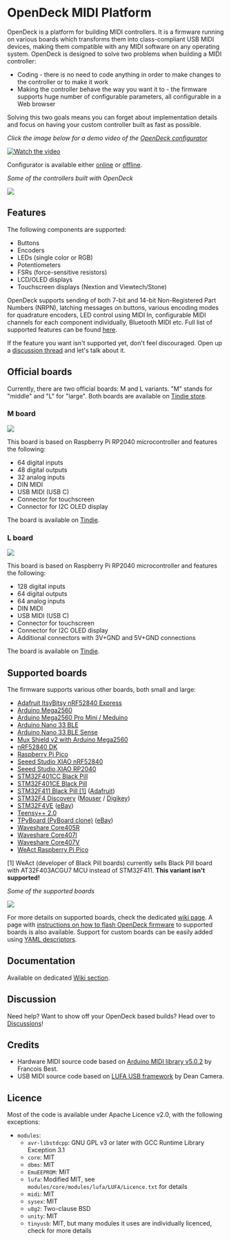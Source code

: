 # OpenDeck MIDI Platform

OpenDeck is a platform for building MIDI controllers. It is a firmware running on various boards which transforms them into class-compliant USB MIDI devices, making them compatible with any MIDI software on any operating system. OpenDeck is designed to solve two problems when building a MIDI controller:

* Coding - there is no need to code anything in order to make changes to the controller or to make it work
* Making the controller behave the way you want it to - the firmware supports huge number of configurable parameters, all configurable in a Web browser

Solving this two goals means you can forget about implementation details and focus on having your custom controller built as fast as possible.

*Click the image below for a demo video of the [OpenDeck configurator](https://config.shanteacontrols.com)*

[![Watch the video](https://img.youtube.com/vi/7X2LC0JMfAU/maxresdefault.jpg)](https://youtu.be/7X2LC0JMfAU)

Configurator is available either [online](https://config.shanteacontrols.com) or [offline](https://github.com/shanteacontrols/OpenDeckUI/releases).

*Some of the controllers built with OpenDeck*

![](bin/img/readme/gallery.png)

## Features

The following components are supported:

* Buttons
* Encoders
* LEDs (single color or RGB)
* Potentiometers
* FSRs (force-sensitive resistors)
* LCD/OLED displays
* Touchscreen displays (Nextion and Viewtech/Stone)

OpenDeck supports sending of both 7-bit and 14-bit Non-Registered Part Numbers (NRPN), latching messages on buttons, various encoding modes for quadrature encoders, LED control using MIDI In, configurable MIDI channels for each component individually, Bluetooth MIDI etc. Full list of supported features can be found [here](https://github.com/shanteacontrols/OpenDeck/wiki/Configurable-features).

If the feature you want isn't supported yet, don't feel discouraged. Open up a [discussion thread](https://github.com/shanteacontrols/OpenDeck/discussions) and let's talk about it.

## Official boards

Currently, there are two official boards: M and L variants. "M" stands for "middle" and "L" for "large". Both boards are available on [Tindie store](https://www.tindie.com/stores/paradajz/).

### M board

![](https://cdn.tindiemedia.com/images/resize/8pSVbF6aLfZEHLi4QT2-eta-3x0=/p/full-fit-in/1782x1336/i/302101/products/2022-12-27T12%3A12%3A36.249Z-IMG_5883.jpg?1672114383)

This board is based on Raspberry Pi RP2040 microcontroller and features the following:

* 64 digital inputs
* 48 digital outputs
* 32 analog inputs
* DIN MIDI
* USB MIDI (USB C)
* Connector for touchscreen
* Connector for I2C OLED display

The board is available on [Tindie](https://www.tindie.com/products/paradajz/opendeck-diy-midi-platform-m/).

### L board

![](https://cdn.tindiemedia.com/images/resize/EA-umrsQVGdmqw7M0p83zl3f_iE=/p/full-fit-in/1782x1336/i/302101/products/2022-11-28T21%3A31%3A35.971Z-IMG_5694-removebg_res.png?1669642489)

This board is based on Raspberry Pi RP2040 microcontroller and features the following:

* 128 digital inputs
* 64 digital outputs
* 64 analog inputs
* DIN MIDI
* USB MIDI (USB C)
* Connector for touchscreen
* Connector for I2C OLED display
* Additional connectors with 3V+GND and 5V+GND connections

The board is available on [Tindie](https://www.tindie.com/products/paradajz/opendeck-diy-midi-platform-l/).

## Supported boards

The firmware supports various other boards, both small and large:

* [Adafruit ItsyBitsy nRF52840 Express](https://www.adafruit.com/product/4481)
* [Arduino Mega2560](https://store.arduino.cc/products/arduino-mega-2560-rev3)
* [Arduino Mega2560 Pro Mini / Meduino](http://wiki.epalsite.com/index.php?title=Mega2560_Pro_Mini)
* [Arduino Nano 33 BLE](https://store.arduino.cc/products/arduino-nano-33-ble)
* [Arduino Nano 33 BLE Sense](https://store.arduino.cc/products/arduino-nano-33-ble-sense)
* [Mux Shield v2 with Arduino Mega2560](https://mayhewlabs.com/products/mux-shield-2)
* [nRF52840 DK](https://www.nordicsemi.com/Products/Development-hardware/nrf52840-dk)
* [Raspberry Pi Pico](https://www.raspberrypi.com/products/raspberry-pi-pico/)
* [Seeed Studio XIAO nRF52840](https://www.seeedstudio.com/seeed-xiao-ble-nrf52840-p-5201.html)
* [Seeed Studio XIAO RP2040](https://www.seeedstudio.com/xiao-rp2040-v1-0-p-5026.html)
* [STM32F401CC Black Pill](https://stm32-base.org/boards/STM32F401CCU6-WeAct-Black-Pill-V1.2.html)
* [STM32F401CE Black Pill](https://stm32-base.org/boards/STM32F401CEU6-WeAct-Black-Pill-V3.0)
* [STM32F411 Black Pill [1]](https://stm32-base.org/boards/STM32F411CEU6-WeAct-Black-Pill-V2.0) ([Adafruit](https://www.adafruit.com/product/4877))
* [STM32F4 Discovery](https://www.st.com/en/evaluation-tools/stm32f4discovery.html) ([Mouser](https://hr.mouser.com/ProductDetail/STMicroelectronics/STM32F407G-DISC1?qs=%2Fha2pyFadugMvYxi1ftRWf5mGCRgIpVnZzkmnZLph%2FPbqHgeIRafES4CiZOiJh1y) / [Digikey](https://www.digikey.com/en/products/detail/stmicroelectronics/STM32F407G-DISC1/5824404?s=N4IgTCBcDaIMoBUCyBmMAxALABgOwHEBaAEQEk4BhARhAF0BfIA))
* [STM32F4VE](https://stm32-base.org/boards/STM32F407VET6-STM32-F4VE-V2.0) ([eBay](https://www.ebay.com/itm/401956886691?hash=item5d967f58a3:g:fFcAAOSw4fhdy2rk))
* [Teensy++ 2.0](https://www.pjrc.com/store/teensypp.html)
* [TPyBoard (PyBoard clone)](http://www.chinalctech.com/m/view.php?aid=338) ([eBay](https://www.ebay.com/itm/183887614794?hash=item2ad08e534a:g:bmsAAOSwrSpdLtFM))
* [Waveshare Core405R](https://www.waveshare.com/core405r.htm)
* [Waveshare Core407I](https://www.waveshare.com/core407i.htm)
* [Waveshare Core407V](https://www.waveshare.com/core407v.htm)
* [WeAct Raspberry Pi Pico](https://www.aliexpress.com/item/1005003708090298.html?pdp_ext_f=%7B%22sku_id%22:%2212000029284764160%22,%22ship_from%22:%22CN%22%7D&gps-id=pcStoreLeaderboard&scm=1007.22922.271278.0&scm_id=1007.22922.271278.0&scm-url=1007.22922.271278.0&pvid=41bf8177-c3f6-4f3b-9f1f-ba67a2e46422&spm=a2g0o.store_pc_home.smartLeaderboard_6000147819209.1005003708090298)

[1] WeAct (developer of Black Pill boards) currently sells Black Pill board with AT32F403ACGU7 MCU instead of STM32F411. **This variant isn't supported!**

*Some of the supported boards*

![](https://github.com/shanteacontrols/OpenDeck/wiki/img/boards.jpg)

For more details on supported boards, check the dedicated [wiki page](https://github.com/shanteacontrols/OpenDeck/wiki/Connecting-components-to-OpenDeck). A page with [instructions on how to flash OpenDeck firmware](https://github.com/shanteacontrols/OpenDeck/wiki/Flashing-the-OpenDeck-firmware) to supported boards is also available. Support for custom boards can be easily added using [YAML descriptors](https://github.com/shanteacontrols/OpenDeck/wiki/Creating-custom-board-variant).

## Documentation

Available on dedicated [Wiki section](https://github.com/shanteacontrols/OpenDeck/wiki/).

## Discussion

Need help? Want to show off your OpenDeck based builds? Head over to [Discussions](https://github.com/shanteacontrols/OpenDeck/discussions)!

## Credits

* Hardware MIDI source code based on [Arduino MIDI library v5.0.2](https://github.com/FortySevenEffects/arduino_midi_library/releases/tag/5.0.2) by Francois Best.
* USB MIDI source code based on [LUFA USB framework](http://www.fourwalledcubicle.com/LUFA.php) by Dean Camera.

## Licence

Most of the code is available under Apache Licence v2.0, with the following exceptions:

* `modules`:
  * `avr-libstdcpp`: GNU GPL v3 or later with GCC Runtime Library Exception 3.1
  * `core`: MIT
  * `dbms`: MIT
  * `EmuEEPROM`: MIT
  * `lufa`: Modified MIT, see `modules/core/modules/lufa/LUFA/Licence.txt` for details
  * `midi`: MIT
  * `sysex`: MIT
  * `u8g2`: Two-clause BSD
  * `unity`: MIT
  * `tinyusb`: MIT, but many modules it uses are individually licenced, check for more details